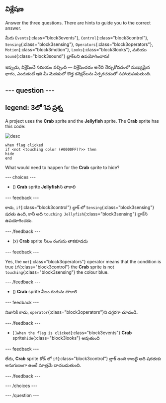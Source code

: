 ## విశ్లేషణ

Answer the three questions. There are hints to guide you to the correct answer.

మీరు `Events`{:class="block3events"}, `Control`{:class="block3control"}, `Sensing`{:class="block3sensing"}, `Operators`{:class="block3operators"}, `Motion`{:class="block3motion"}, `Looks`{:class="block3looks"}, మరియు `Sound`{:class="block3sound"} బ్లాక్‌లని ఉపయోగించారు!

ఇప్పుడు, విశ్లేషించే సమయం వచ్చింది — విశ్లేషించడం అనేది నేర్చుకోవడంలో ముఖ్యమైన భాగం, ఎందుకంటే ఇది మీ మెదడులో కొత్త కనెక్షన్‌లను ఏర్పరచడంలో సహాయపడుతుంది.

--- question ---
---
legend: 3లో 1వ ప్రశ్న
---

A project uses the **Crab** sprite and the **Jellyfish** sprite. The **Crab** sprite has this code:

![desc](images/crab-icon.png)

```blocks3
when flag clicked
if <not <touching color (#0000FF)?>> then
hide
end
```

What would need to happen for the **Crab** sprite to hide?

--- choices ---

- () **Crab** sprite **Jellyfish**ని తాకాలి

 --- feedback ---

 కాదు, `if`{:class="block3control"} బ్లాక్‌ లో `Sensing`{:class="block3sensing"} షరతు ఉంది, కానీ అది `touching Jellyfish`{:class="block3sensing"} బ్లాక్‌ని ఉపయోగించదు.

 --- /feedback ---

- (x) **Crab** sprite నీలం రంగును తాకకూడదు

 --- feedback ---

Yes, the `not`{:class="block3operators"} operator means that the condition is true `if`{:class="block3control"} the **Crab** sprite is not `touching`{:class="block3sensing"} the colour blue.

 --- /feedback ---

- () **Crab** sprite నీలం రంగును తాకాలి

 --- feedback ---

 నిజానికి కాదు, `operator`{:class="block3operators"}ని దగ్గరగా చూడండి.

 --- /feedback ---

- ( )`when the flag is clicked`{:class="block3events"} **Crab** sprite`hide`{:class="block3looks"} అవుతుంది

 --- feedback ---

 లేదు, **Crab** sprite కోడ్ లో `if`{:class="block3control"} బ్లాక్ ఉంది కాబట్టి అది షరతుకు అనుగుణంగా ఉంటే మాత్రమే దాచబడుతుంది.

 --- /feedback ---

--- /choices ---

--- /question ---
